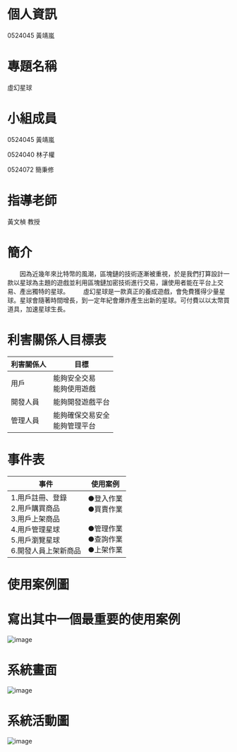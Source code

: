 # 個人資訊
0524045 黃靖嵐

# 專題名稱
虛幻星球

# 小組成員
0524045 黃靖嵐

0524040 林子權

0524072 簡秉修

# 指導老師
黃文楨 教授

# 簡介

　　因為近幾年來比特幣的風潮，區塊鏈的技術逐漸被重視，於是我們打算設計一款以星球為主題的遊戲並利用區塊鏈加密技術進行交易，讓使用者能在平台上交易、產出獨特的星球。
　　虛幻星球是一款真正的養成遊戲，會免費獲得少量星球。星球會隨著時間增長，到一定年紀會爆炸產生出新的星球。可付費以以太幣買道具，加速星球生長。

# 利害關係人目標表 

|利害關係人|目標|
|------|-------|
|用戶|能夠安全交易<br>能夠使用遊戲|
|開發人員|能夠開發遊戲平台|
|管理人員|能夠確保交易安全<br>能夠管理平台|

# 事件表 

|事件|使用案例|
|------|-------|
|1.用戶註冊、登錄<br>2.用戶購買商品<br>3.用戶上架商品<br>4.用戶管理星球<br>5.用戶瀏覽星球<br>6.開發人員上架新商品|●登入作業<br>●買賣作業<br> <br>●管理作業<br>●查詢作業<br>●上架作業|

# 使用案例圖 



# 寫出其中一個最重要的使用案例 

![image](https://github.com/landy713/0524045/blob/master/%E4%BD%BF%E7%94%A8%E6%A1%88%E4%BE%8B.PNG)

# 系統畫面

![image](https://github.com/landy713/0524045/blob/master/%E7%B3%BB%E7%B5%B1%E7%95%AB%E9%9D%A2.png)

# 系統活動圖 

![image](https://github.com/landy713/0524045/blob/master/%E7%B3%BB%E7%B5%B1%E6%B4%BB%E5%8B%95%E5%9C%96.PNG)
